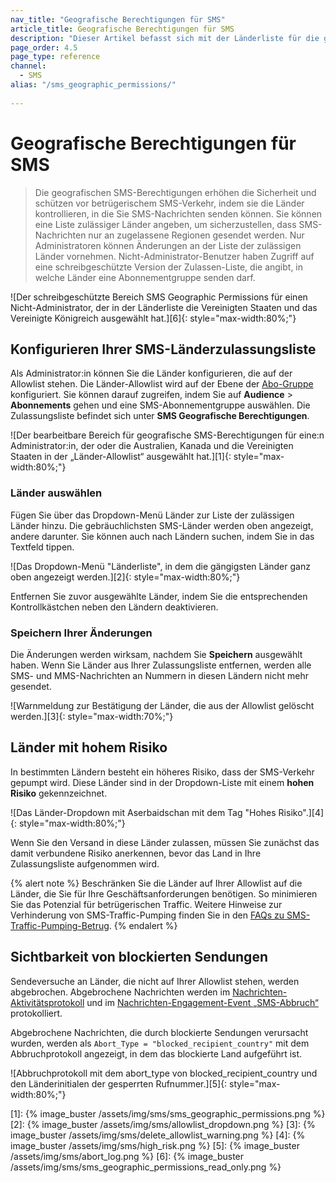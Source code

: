 ```yaml
---
nav_title: "Geografische Berechtigungen für SMS"
article_title: Geografische Berechtigungen für SMS
description: "Dieser Artikel befasst sich mit der Länderliste für die geografischen SMS-Berechtigungen, mit der Sie festlegen können, in welche Länder SMS zugestellt werden können."
page_order: 4.5
page_type: reference
channel:
  - SMS
alias: "/sms_geographic_permissions/"
  
---
```


# Geografische Berechtigungen für SMS

> Die geografischen SMS-Berechtigungen erhöhen die Sicherheit und schützen vor betrügerischem SMS-Verkehr, indem sie die Länder kontrollieren, in die Sie SMS-Nachrichten senden können. Sie können eine Liste zulässiger Länder angeben, um sicherzustellen, dass SMS-Nachrichten nur an zugelassene Regionen gesendet werden. Nur Administratoren können Änderungen an der Liste der zulässigen Länder vornehmen. Nicht-Administrator-Benutzer haben Zugriff auf eine schreibgeschützte Version der Zulassen-Liste, die angibt, in welche Länder eine Abonnementgruppe senden darf.

![Der schreibgeschützte Bereich SMS Geographic Permissions für einen Nicht-Administrator, der in der Länderliste die Vereinigten Staaten und das Vereinigte Königreich ausgewählt hat.][6]{: style="max-width:80%;"}

## Konfigurieren Ihrer SMS-Länderzulassungsliste

Als Administrator:in können Sie die Länder konfigurieren, die auf der Allowlist stehen. Die Länder-Allowlist wird auf der Ebene der [Abo-Gruppe]({{site.baseurl}}/user_guide/message_building_by_channel/sms/sms_subscription_group/) konfiguriert. Sie können darauf zugreifen, indem Sie auf **Audience** > **Abonnements** gehen und eine SMS-Abonnementgruppe auswählen. Die Zulassungsliste befindet sich unter **SMS Geografische Berechtigungen**.

![Der bearbeitbare Bereich für geografische SMS-Berechtigungen für eine:n Administrator:in, der oder die Australien, Kanada und die Vereinigten Staaten in der „Länder-Allowlist“ ausgewählt hat.][1]{: style="max-width:80%;"}

### Länder auswählen

Fügen Sie über das Dropdown-Menü Länder zur Liste der zulässigen Länder hinzu. Die gebräuchlichsten SMS-Länder werden oben angezeigt, andere darunter. Sie können auch nach Ländern suchen, indem Sie in das Textfeld tippen.

![Das Dropdown-Menü "Länderliste", in dem die gängigsten Länder ganz oben angezeigt werden.][2]{: style="max-width:80%;"}

Entfernen Sie zuvor ausgewählte Länder, indem Sie die entsprechenden Kontrollkästchen neben den Ländern deaktivieren.

### Speichern Ihrer Änderungen

Die Änderungen werden wirksam, nachdem Sie **Speichern** ausgewählt haben. Wenn Sie Länder aus Ihrer Zulassungsliste entfernen, werden alle SMS- und MMS-Nachrichten an Nummern in diesen Ländern nicht mehr gesendet.

![Warnmeldung zur Bestätigung der Länder, die aus der Allowlist gelöscht werden.][3]{: style="max-width:70%;"}

## Länder mit hohem Risiko

In bestimmten Ländern besteht ein höheres Risiko, dass der SMS-Verkehr gepumpt wird. Diese Länder sind in der Dropdown-Liste mit einem **hohen Risiko** gekennzeichnet.

![Das Länder-Dropdown mit Aserbaidschan mit dem Tag "Hohes Risiko".][4]{: style="max-width:80%;"}

Wenn Sie den Versand in diese Länder zulassen, müssen Sie zunächst das damit verbundene Risiko anerkennen, bevor das Land in Ihre Zulassungsliste aufgenommen wird.

{% alert note %}
Beschränken Sie die Länder auf Ihrer Allowlist auf die Länder, die Sie für Ihre Geschäftsanforderungen benötigen. So minimieren Sie das Potenzial für betrügerischen Traffic. Weitere Hinweise zur Verhinderung von SMS-Traffic-Pumping finden Sie in den [FAQs zu SMS-Traffic-Pumping-Betrug]({{site.baseurl}}/sms_traffic_pumping_fraud/).
{% endalert %}

## Sichtbarkeit von blockierten Sendungen

Sendeversuche an Länder, die nicht auf Ihrer Allowlist stehen, werden abgebrochen. Abgebrochene Nachrichten werden im [Nachrichten-Aktivitätsprotokoll]({{site.baseurl}}/user_guide/administrative/app_settings/message_activity_log_tab/) und im [Nachrichten-Engagement-Event „SMS-Abbruch“]({{site.baseurl}}/user_guide/data/braze_currents/event_glossary/message_engagement_events/) protokolliert. 

Abgebrochene Nachrichten, die durch blockierte Sendungen verursacht wurden, werden als `Abort_Type = "blocked_recipient_country"` mit dem Abbruchprotokoll angezeigt, in dem das blockierte Land aufgeführt ist.

![Abbruchprotokoll mit dem abort_type von blocked_recipient_country und den Länderinitialen der gesperrten Rufnummer.][5]{: style="max-width:80%;"}

[1]: {% image_buster /assets/img/sms/sms_geographic_permissions.png %}
[2]: {% image_buster /assets/img/sms/allowlist_dropdown.png %}
[3]: {% image_buster /assets/img/sms/delete_allowlist_warning.png %}
[4]: {% image_buster /assets/img/sms/high_risk.png %}
[5]: {% image_buster /assets/img/sms/abort_log.png %}
[6]: {% image_buster /assets/img/sms/sms_geographic_permissions_read_only.png %}